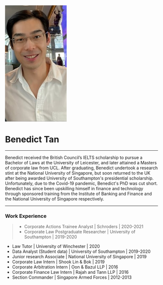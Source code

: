 ![Profile_pic](https://raw.githubusercontent.com/benedicttjc/Resume/gh-pages/Images/206819084_1092948124447480_74458620125560930_n.jpg) 

# Benedict Tan

* * *
Benedict received the British Council’s IELTS scholarship to pursue a Bachelor of Laws at the University of Leicester, and later attained a Masters of corporate law from UCL. After graduating, Benedict undertook a research stint at the National University of Singapore, but soon returned to the UK after being awarded University of Southampton's presidential scholarship. Unfortunately, due to the Covid-19 pandemic, Benedict's PhD was cut short. Benedict has since been upskilling himself in finance and technology through sponsored training from the Institute of Banking and Finance and the National University of Singapore respectively.

* * *
### Work Experience
> * Corporate Actions Trainee Analyst | Schroders | 2020-2021
> * Corporate Law Postgraduate Researcher | University of Southampton | 2019-2020
* Law Tutor | University of Winchester | 2020
* Data Analyst (Student data) | University of Southampton | 2019-2020
* Junior research Associate | National University of Singapore | 2019
* Corporate Law Intern | Shook Lin & Bok | 2019
* Corporate Arbitration Intern | Oon & Bazul LLP | 2016
* Corporate Finance Law Intern | Rajah and Tann LLP | 2016
* Section Commander | Singapore Armed Forces | 2012-2013
